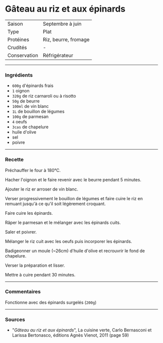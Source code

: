 # Gâteau au riz et aux épinards

| | |
|:---|:---|
| Saison | Septembre à juin |
| Type | Plat |
| Protéines | Riz, beurre, fromage |
| Crudités | - |
| Conservation | Réfrigérateur |

---

### Ingrédients

* `600g` d'épinards frais
* `1` oignon
* `320g` de riz carnaroli ou à risotto
* `50g` de beurre
* `100ml` de vin blanc
* `1L` de bouillon de légumes
* `100g` de parmesan
* `4` oeufs
* `3cas` de chapelure
* huile d'olive
* sel
* poivre

---

### Recette

Préchauffer le four à 180°C.

Hacher l'oignon et le faire revenir avec le beurre pendant 5 minutes.

Ajouter le riz er arroser de vin blanc.

Verser progressivement le bouillon de légumes et faire cuire le riz en remuant jusqu'à ce qu'il soit légèrement croquant.

Faire cuire les épinards.

Râper le parmesan et le mélanger avec les épinards cuits.

Saler et poivrer.

Mélanger le riz cuit avec les oeufs puis incorporer les épinards.

Badigeonner un moule (~26cm) d'huile d'olive et recrouvrir le fond de chapelure.

Verser la préparation et lisser.

Mettre à cuire pendant 30 minutes.

---

### Commentaires

Fonctionne avec des épinards surgelés (`200g`)

---

### Sources

* "*Gâteau au riz et aux épinards*", La cuisine verte, Carlo Bernasconi et Larissa Bertonasco, éditions Agnès Vienot, 2011 (page 59)
